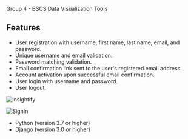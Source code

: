 Group 4 - BSCS Data Visualization Tools

## Features

- User registration with username, first name, last name, email, and password.
- Unique username and email validation.
- Password matching validation.
- Email confirmation link sent to the user's registered email address.
- Account activation upon successful email confirmation.
- User login with username and password.
- User logout.

![insightify](https://github.com/user-attachments/assets/e3800406-01d7-46d7-859b-5eeff08662fd)

![SignIn](https://github.com/user-attachments/assets/95a642fe-ff78-4266-bdf7-dc587f49c674)


- Python (version 3.7 or higher)
- Django (version 3.0 or higher)

